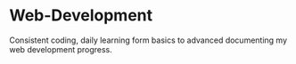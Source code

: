 # Web-Development
Consistent coding, daily learning form basics to advanced documenting my web development progress.

